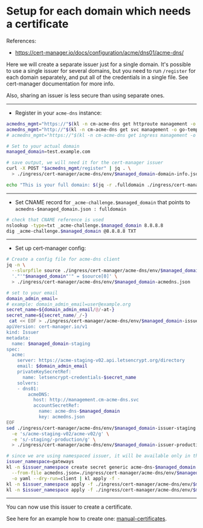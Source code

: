 
# Setup for each domain which needs a certificate

References:
- https://cert-manager.io/docs/configuration/acme/dns01/acme-dns/

Here we will create a separate issuer just for a single domain.
It's possible to use a single issuer for several domains,
but you need to run `/register` for each domain separately,
and put all of the credentials in a single file.
See cert-manager documentation for more info.

Also, sharing an issuer is less secure than using separate ones.

---

- Register in your `acme-dns` instance:

```bash
acmedns_mgmt="https://"$(kl -n cm-acme-dns get httproute management -o go-template --template "{{ (index .spec.hostnames 0)}}")
acmedns_mgmt="http://"$(kl -n cm-acme-dns get svc management -o go-template --template "{{ (index .status.loadBalancer.ingress 0).ip}}")
# acmedns_mgmt="https://"$(kl -n cm-acme-dns get ingress management -o go-template --template "{{ (index .spec.rules 0).host}}")

# Set to your actual domain
managed_domain=test.example.com

# save output, we will need it for the cert-manager issuer
curl -X POST "$acmedns_mgmt/register" | jq . \
  > ./ingress/cert-manager/acme-dns/env/$managed_domain-domain-info.json

echo "This is your full domain: $(jq -r .fulldomain ./ingress/cert-manager/acme-dns/env/$managed_domain-domain-info.json)"
```

---

- Set CNAME record for `_acme-challenge.$managed_domain` that points to `acmedns-$managed_domain.json : fulldomain`

```bash
# check that CNAME reference is used
nslookup -type=txt _acme-challenge.$managed_domain 8.8.8.8
dig _acme-challenge.$managed_domain @8.8.8.8 TXT
```

---

- Set up cert-manager config:

```bash
# Create a config file for acme-dns client
jq -n \
  --slurpfile source ./ingress/cert-manager/acme-dns/env/$managed_domain-domain-info.json \
  '."'"$managed_domain"'" = $source[0]' \
  > ./ingress/cert-manager/acme-dns/env/$managed_domain-acmedns.json

# set to your email
domain_admin_email=
# example: domain_admin_email=user@example.org
secret_name=${domain_admin_email/@/-at-}
secret_name=${secret_name/_/-}
 cat << EOF > ./ingress/cert-manager/acme-dns/env/$managed_domain-issuer-staging.yaml
apiVersion: cert-manager.io/v1
kind: Issuer
metadata:
  name: $managed_domain-staging
spec:
  acme:
    server: https://acme-staging-v02.api.letsencrypt.org/directory
    email: $domain_admin_email
    privateKeySecretRef:
      name: letsencrypt-credentials-$secret_name
    solvers:
    - dns01:
        acmeDNS:
          host: http://management.cm-acme-dns.svc
          accountSecretRef:
            name: acme-dns-$managed_domain
            key: acmedns.json
EOF
sed ./ingress/cert-manager/acme-dns/env/$managed_domain-issuer-staging.yaml \
  -e 's/acme-staging-v02/acme-v02/g' \
  -e 's/-staging/-production/g' \
  > ./ingress/cert-manager/acme-dns/env/$managed_domain-issuer-production.yaml

# since we are using namespaced issuer, it will be available only in the selected namespace
issuer_namespace=gateways
kl -n $issuer_namespace create secret generic acme-dns-$managed_domain \
  --from-file acmedns.json=./ingress/cert-manager/acme-dns/env/$managed_domain-acmedns.json \
  -o yaml --dry-run=client | kl apply -f -
kl -n $issuer_namespace apply -f ./ingress/cert-manager/acme-dns/env/$managed_domain-issuer-staging.yaml
kl -n $issuer_namespace apply -f ./ingress/cert-manager/acme-dns/env/$managed_domain-issuer-production.yaml
```

---

You can now use this issuer to create a certificate.

See here for an example how to create one:
[manual-certificates](../../manual-certificates/readme.md#create-certificate-from-template).

